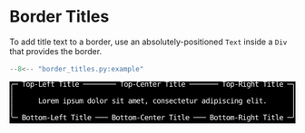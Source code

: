 # Border Titles

To add title text to a border,
use an absolutely-positioned `Text`
inside a `Div` that provides the border.

```python
--8<-- "border_titles.py:example"
```

![Border Titles](../_examples/border-titles.svg)
